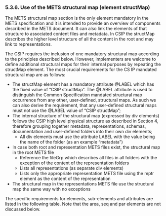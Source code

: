 ### 5.3.6.	Use of the METS structural map (element structMap)
The METS structural map section is the only element mandatory in the METS specification and it is intended
to provide an overview of components described in the METS document. It can also link the elements of that
structure to associated content files and metadata. In CSIP the structMap describes the higher level structure of all the content in the root and may link to representations.

The CSIP requires the inclusion of one mandatory structural map according to the principles described below.
However, implementers are welcome to define additional structural maps for their internal purposes by
repeating the structMap element.
The most crucial requirements for the CS IP mandated structural map are as follows:

- The structMap element has a mandatory attribute @LABEL which has the fixed value of “CSIP structMap”. The @LABEL attribute is used to distinguish the Common Specification mandated structural map occurrence from any other, user-defined, structural maps. As such we can also derive the requirement, that any user-defined structural maps must not use the @LABEL value of “CSIP structMap”;
- The internal structure of the structural map (expressed by div elements) follows the CSIP high level physical structure as described in Section 4, therefore grouping together metadata, representations, schemas, documentation and user-defined folders into their own div elements;
  - All div elements must use the attribute LABEL with the value being the name of the folder (as an example “metadata”)
- In  case both root and representation METS files exist, the structural map in the root METS file
  - Reference the fileGrp which describes all files in all folders with the exception of the content of the representation folders
  - Lists all representations (as separate div elements)
  - Lists only the appropriate representation METS file using the mptr element as the content of the representation
- The structural map in the representations METS file use the structural map the same way with no exceptions

The specific requirements for elements, sub-elements and attributes are listed in the following table. Note that the area, seq and par elements are not discussed below.

